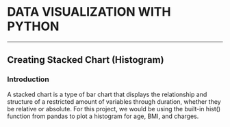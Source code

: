 # DATA VISUALIZATION WITH PYTHON
---
## Creating Stacked Chart (Histogram) 


### Introduction

A stacked chart is a type of bar chart that displays the relationship and structure of a restricted amount of variables through duration, whether they be relative or absolute.
For  this project, we would be using the built-in hist() function from pandas to plot a histogram for age, BMI, and charges. 
